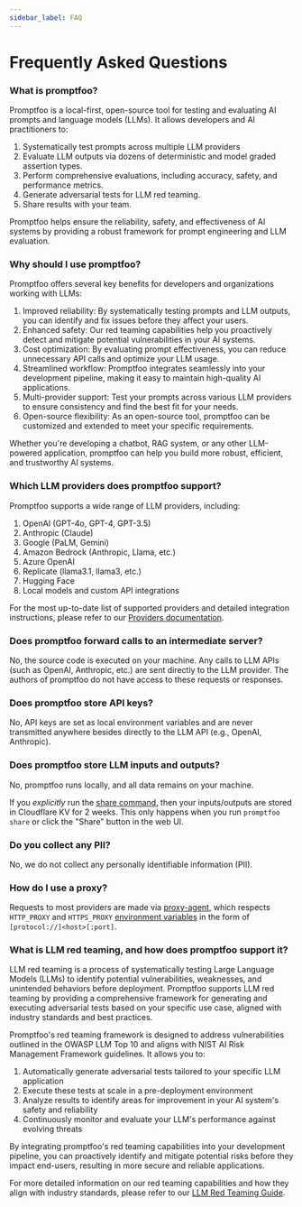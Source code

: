 ```yaml
---
sidebar_label: FAQ
---
```


# Frequently Asked Questions

### What is promptfoo?

Promptfoo is a local-first, open-source tool for testing and evaluating AI prompts and language models (LLMs). It allows developers and AI practitioners to:

1. Systematically test prompts across multiple LLM providers
2. Evaluate LLM outputs via dozens of deterministic and model graded assertion types.
3. Perform comprehensive evaluations, including accuracy, safety, and performance metrics.
4. Generate adversarial tests for LLM red teaming.
5. Share results with your team.

Promptfoo helps ensure the reliability, safety, and effectiveness of AI systems by providing a robust framework for prompt engineering and LLM evaluation.

### Why should I use promptfoo?

Promptfoo offers several key benefits for developers and organizations working with LLMs:

1. Improved reliability: By systematically testing prompts and LLM outputs, you can identify and fix issues before they affect your users.
2. Enhanced safety: Our red teaming capabilities help you proactively detect and mitigate potential vulnerabilities in your AI systems.
3. Cost optimization: By evaluating prompt effectiveness, you can reduce unnecessary API calls and optimize your LLM usage.
4. Streamlined workflow: Promptfoo integrates seamlessly into your development pipeline, making it easy to maintain high-quality AI applications.
5. Multi-provider support: Test your prompts across various LLM providers to ensure consistency and find the best fit for your needs.
6. Open-source flexibility: As an open-source tool, promptfoo can be customized and extended to meet your specific requirements.

Whether you're developing a chatbot, RAG system, or any other LLM-powered application, promptfoo can help you build more robust, efficient, and trustworthy AI systems.

### Which LLM providers does promptfoo support?

Promptfoo supports a wide range of LLM providers, including:

1. OpenAI (GPT-4o, GPT-4, GPT-3.5)
2. Anthropic (Claude)
3. Google (PaLM, Gemini)
4. Amazon Bedrock (Anthropic, Llama, etc.)
5. Azure OpenAI
6. Replicate (llama3.1, llama3, etc.)
7. Hugging Face
8. Local models and custom API integrations

For the most up-to-date list of supported providers and detailed integration instructions, please refer to our [Providers documentation](/docs/providers/).

### Does promptfoo forward calls to an intermediate server?

No, the source code is executed on your machine. Any calls to LLM APIs (such as OpenAI, Anthropic, etc.) are sent directly to the LLM provider. The authors of promptfoo do not have access to these requests or responses.

### Does promptfoo store API keys?

No, API keys are set as local environment variables and are never transmitted anywhere besides directly to the LLM API (e.g., OpenAI, Anthropic).

### Does promptfoo store LLM inputs and outputs?

No, promptfoo runs locally, and all data remains on your machine.

If you _explicitly_ run the [share command](/docs/usage/sharing), then your inputs/outputs are stored in Cloudflare KV for 2 weeks. This only happens when you run `promptfoo share` or click the "Share" button in the web UI.

### Do you collect any PII?

No, we do not collect any personally identifiable information (PII).

### How do I use a proxy?

Requests to most providers are made via [proxy-agent](https://www.npmjs.com/package/proxy-agent), which respects `HTTP_PROXY` and `HTTPS_PROXY` [environment variables](https://www.npmjs.com/package/proxy-from-env#environment-variables) in the form of `[protocol://]<host>[:port]`.

### What is LLM red teaming, and how does promptfoo support it?

LLM red teaming is a process of systematically testing Large Language Models (LLMs) to identify potential vulnerabilities, weaknesses, and unintended behaviors before deployment. Promptfoo supports LLM red teaming by providing a comprehensive framework for generating and executing adversarial tests based on your specific use case, aligned with industry standards and best practices.

Promptfoo's red teaming framework is designed to address vulnerabilities outlined in the OWASP LLM Top 10 and aligns with NIST AI Risk Management Framework guidelines. It allows you to:

1. Automatically generate adversarial tests tailored to your specific LLM application
2. Execute these tests at scale in a pre-deployment environment
3. Analyze results to identify areas for improvement in your AI system's safety and reliability
4. Continuously monitor and evaluate your LLM's performance against evolving threats

By integrating promptfoo's red teaming capabilities into your development pipeline, you can proactively identify and mitigate potential risks before they impact end-users, resulting in more secure and reliable applications.

For more detailed information on our red teaming capabilities and how they align with industry standards, please refer to our [LLM Red Teaming Guide](/docs/guides/llm-redteaming).
